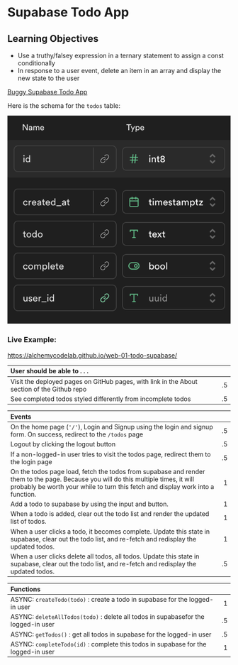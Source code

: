 # Supabase Todo App

## Learning Objectives
- Use a truthy/falsey expression in a ternary statement to assign a const  conditionally
- In response to a user event, delete an item in an array and display the new state to the user

[Buggy Supabase Todo App](https://github.com/alchemycodelab/buggy-js-todo-supabase)

Here is the schema for the `todos` table:

![](./todos-model.png)
### Live Example:
https://alchemycodelab.github.io/web-01-todo-supabase/


| User should be able to . . .                                                         |             |
| :----------------------------------------------------------------------------------- | ----------: |
| Visit the deployed pages on GitHub pages, with link in the About section of the Github repo |    .5 |
| See completed todos styled differently from incomplete todos                                   |        .5 |

| Events                                                                                |             |
| :----------------------------------------------------------------------------------- | ----------: |
| On the home page (`'/'`), Login and Signup using the login and signup form. On success, redirect to the `/todos` page   |        .5 |
| Logout by clicking the logout button                                                       |       .5 |
| If a non-logged-in user tries to visit the todos page, redirect them to the login page     |       .5 |
| On the todos page load, fetch the todos from supabase and render them to the page. Because you will do this multiple times, it will probably be worth your while to turn this fetch and display work into a function.        |        1 |
| Add a todo to supabase by using the input and button.                                     |        1 |
| When a todo is added, clear out the todo list and render the updated list of todos.       |        1 |
| When a user clicks a todo, it becomes complete. Update this state in supabase, clear out the todo list, and re-fetch and redisplay the updated todos.        |        1 |
| When a user clicks delete all todos, all todos. Update this state in supabase, clear out the todo list, and re-fetch and redisplay the updated todos.        |        .5 |


| Functions                                                                                |             |
| :----------------------------------------------------------------------------------- | ----------: |
| ASYNC: `createTodo(todo)` : create a todo in supabase for the logged-in user |1|
| ASYNC: `deleteAllTodos(todo)` : delete all todos  in supabasefor the logged-in user |.5|
| ASYNC: `getTodos()` : get all todos in supabase for the logged-in user |.5|
| ASYNC: `completeTodo(id)` : complete this todos in supabase for the logged-in user |1|
